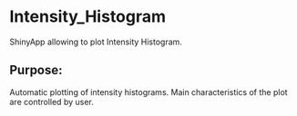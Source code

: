 # Intensity_Histogram

ShinyApp allowing to plot Intensity Histogram.

## Purpose:

Automatic plotting of intensity histograms.
Main characteristics of the plot are controlled by user. 
